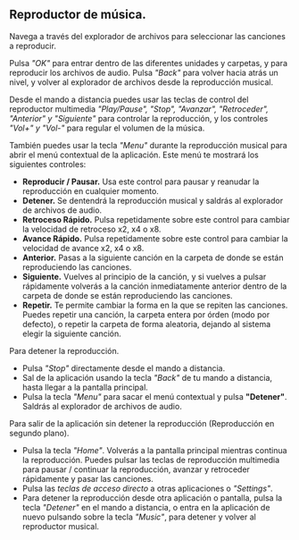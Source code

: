 ## Reproductor de música.

Navega a través del explorador de archivos para seleccionar las canciones a reproducir.

Pulsa *"OK"* para entrar dentro de las diferentes unidades y carpetas, y para reproducir los archivos de audio. Pulsa *"Back"* para volver hacia atrás un nivel, y volver al explorador de archivos desde la reproducción musical.

Desde el mando a distancia puedes usar las teclas de control del reproductor multimedia *"Play/Pause", "Stop", "Avanzar", "Retroceder", "Anterior" y "Siguiente"* para controlar la reproducción, y los controles *"Vol+" y "Vol-"* para regular el volumen de la música.

También puedes usar la tecla *"Menu"* durante la reproducción musical para abrir el menú contextual de la aplicación. Este menú te mostrará los siguientes controles:

- **Reproducir / Pausar.** Usa este control para pausar y reanudar la reproducción en cualquier momento.
- **Detener.** Se dentendrá la reproducción musical y saldrás al explorador de archivos de audio.
- **Retroceso Rápido.** Pulsa repetidamente sobre este control para cambiar la velocidad de retroceso x2, x4 o x8.
- **Avance Rápido.** Pulsa repetidamente sobre este control para cambiar la velocidad de avance x2, x4 o x8.
- **Anterior.** Pasas a la siguiente canción en la carpeta de donde se están reproduciendo las canciones.
- **Siguiente.** Vuelves al principio de la canción, y si vuelves a pulsar rápidamente volverás a la canción inmediatamente anterior dentro de la carpeta de donde se están reproduciendo las canciones.
- **Repetir.** Te permite cambiar la forma en la que se repiten las canciones. Puedes repetir una canción, la carpeta entera por órden (modo por defecto), o repetir la carpeta de forma aleatoria, dejando al sistema elegir la siguiente canción.

Para detener la reproducción.
- Pulsa *"Stop"* directamente desde el mando a distancia.
- Sal de la aplicación usando la tecla *"Back"* de tu mando a distancia, hasta llegar a la pantalla principal.
- Pulsa la tecla *"Menu"* para sacar el menú contextual y pulsa **"Detener"**. Saldrás al explorador de archivos de audio.

Para salir de la aplicación sin detener la reproducción (Reproducción en segundo plano).
- Pulsa la tecla *"Home"*. Volverás a la pantalla principal mientras continua la reproducción. Puedes pulsar las teclas de reproducción multimedia para pausar / continuar la reproducción, avanzar y retroceder rápidamente y pasar las canciones.
- Pulsa las *teclas de acceso directo* a otras aplicaciones o *"Settings"*.
- Para detener la reproducción desde otra aplicación o pantalla, pulsa la tecla *"Detener"* en el mando a distancia, o entra en la aplicación de nuevo pulsando sobre la tecla *"Music"*, para detener y volver al reproductor musical.

